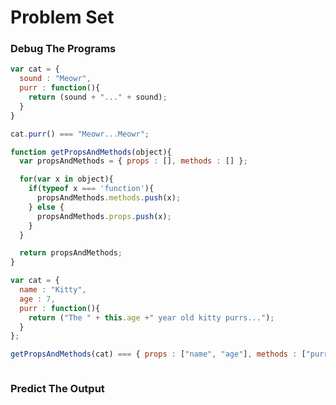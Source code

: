 # Problem Set

### Debug The Programs

```javascript
var cat = {
  sound : "Meowr",
  purr : function(){
    return (sound + "..." + sound);
  }
}

cat.purr() === "Meowr...Meowr";
```

```javascript
function getPropsAndMethods(object){
  var propsAndMethods = { props : [], methods : [] };

  for(var x in object){
    if(typeof x === 'function'){
      propsAndMethods.methods.push(x);
    } else {
      propsAndMethods.props.push(x);
    }
  }

  return propsAndMethods;
}

var cat = {
  name : "Kitty",
  age : 7,
  purr : function(){
    return ("The " + this.age +" year old kitty purrs...");
  }
};

getPropsAndMethods(cat) === { props : ["name", "age"], methods : ["purr"] }
```

```

```

### Predict The Output
